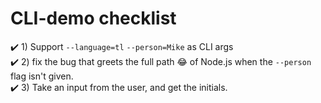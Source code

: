 # CLI-demo checklist

✔️ 1) Support `--language=tl` `--person=Mike` as CLI args </br>
✔️ 2) fix the bug that greets the full path 😂 of Node.js when the `--person` flag isn't given. </br>
✔️ 3) Take an input from the user, and get the initials. </br>
